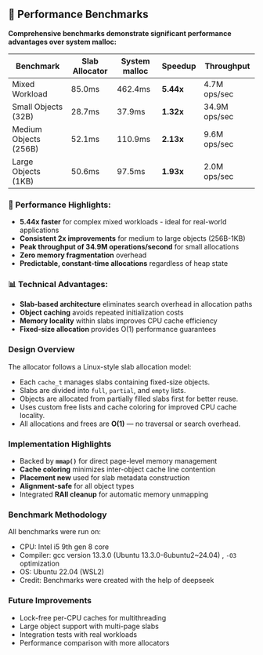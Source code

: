 ## 🚀 Performance Benchmarks

**Comprehensive benchmarks demonstrate significant performance advantages over system malloc:**

| Benchmark | Slab Allocator | System malloc | Speedup | Throughput |
|-----------|----------------|---------------|---------|------------|
| Mixed Workload | 85.0ms | 462.4ms | **5.44x** | 4.7M ops/sec |
| Small Objects (32B) | 28.7ms | 37.9ms | **1.32x** | 34.9M ops/sec |
| Medium Objects (256B) | 52.1ms | 110.9ms | **2.13x** | 9.6M ops/sec |
| Large Objects (1KB) | 50.6ms | 97.5ms | **1.93x** | 2.0M ops/sec |

### 🎯 Performance Highlights:

- **5.44x faster** for complex mixed workloads - ideal for real-world applications
- **Consistent 2x improvements** for medium to large objects (256B-1KB)
- **Peak throughput of 34.9M operations/second** for small allocations
- **Zero memory fragmentation** overhead
- **Predictable, constant-time allocations** regardless of heap state

### 📊 Technical Advantages:

- **Slab-based architecture** eliminates search overhead in allocation paths
- **Object caching** avoids repeated initialization costs
- **Memory locality** within slabs improves CPU cache efficiency
- **Fixed-size allocation** provides O(1) performance guarantees

### Design Overview
The allocator follows a Linux-style slab allocation model:
- Each `cache_t` manages slabs containing fixed-size objects.
- Slabs are divided into `full`, `partial`, and `empty` lists.
- Objects are allocated from partially filled slabs first for better reuse.
- Uses custom free lists and cache coloring for improved CPU cache locality.
- All allocations and frees are **O(1)** — no traversal or search overhead.

### Implementation Highlights
- Backed by **`mmap()`** for direct page-level memory management
- **Cache coloring** minimizes inter-object cache line contention
- **Placement new** used for slab metadata construction
- **Alignment-safe** for all object types
- Integrated **RAII cleanup** for automatic memory unmapping

### Benchmark Methodology
All benchmarks were run on:
- CPU: Intel i5 9th gen 8 core
- Compiler: gcc version 13.3.0 (Ubuntu 13.3.0-6ubuntu2~24.04) , `-O3` optimization
- OS: Ubuntu 22.04 (WSL2)
- Credit: Benchmarks were created with the help of deepseek

### Future Improvements
- Lock-free per-CPU caches for multithreading
- Large object support with multi-page slabs
- Integration tests with real workloads
- Performance comparison with more allocators

